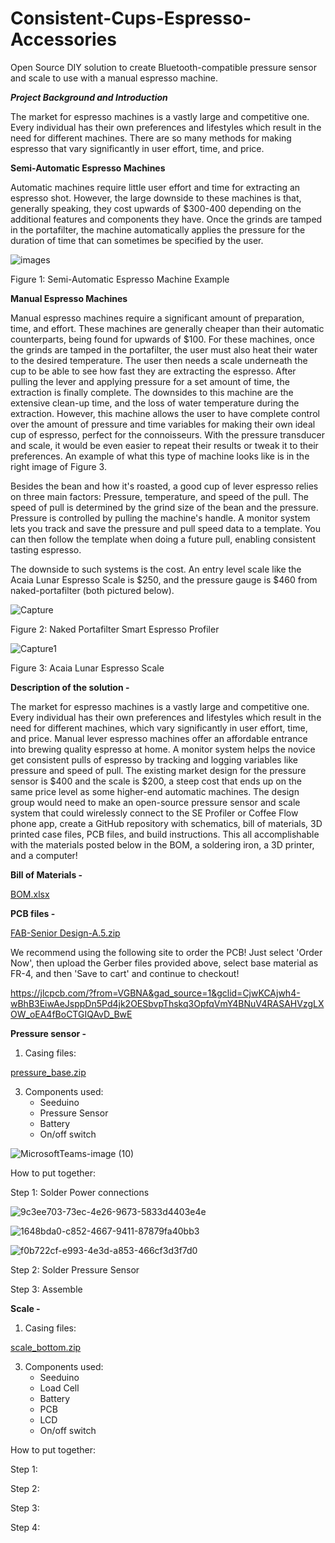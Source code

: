 # Consistent-Cups-Espresso-Accessories
Open Source DIY solution to create Bluetooth-compatible pressure sensor and scale to use with a manual espresso machine. 

_**Project Background and Introduction**_

The market for espresso machines is a vastly large and competitive one. Every individual has their own preferences and lifestyles which result in the need for different machines. There are so many methods for making espresso that vary significantly in user effort, time, and price. 

**Semi-Automatic Espresso Machines**

Automatic machines require little user effort and time for extracting an espresso shot. However, the large downside to these machines is that, generally speaking, they cost upwards of $300-400 depending on the additional features and components they have. Once the grinds are tamped in the portafilter, the machine automatically applies the pressure for the duration of time that can sometimes be specified by the user.  

 
![images](https://github.com/rhit-coultabm/Consistent-Cups-Espresso-Accessories/assets/92759594/d9ebb77a-002f-4e52-8c84-2f716b7bec55)

Figure 1: Semi-Automatic Espresso Machine Example 

**Manual Espresso Machines**

Manual espresso machines require a significant amount of preparation, time, and effort. These machines are generally cheaper than their automatic counterparts, being found for upwards of $100. For these machines, once the grinds are tamped in the portafilter, the user must also heat their water to the desired temperature. The user then needs a scale underneath the cup to be able to see how fast they are extracting the espresso. After pulling the lever and applying pressure for a set amount of time, the extraction is finally complete. The downsides to this machine are the extensive clean-up time, and the loss of water temperature during the extraction. However, this machine allows the user to have complete control over the amount of pressure and time variables for making their own ideal cup of espresso, perfect for the connoisseurs. With the pressure transducer and scale, it would be even easier to repeat their results or tweak it to their preferences. An example of what this type of machine looks like is in the right image of Figure 3. 

 

Besides the bean and how it's roasted, a good cup of lever espresso relies on three main factors: Pressure, temperature, and speed of the pull.  The speed of pull is determined by the grind size of the bean and the pressure.  Pressure is controlled by pulling the machine's handle.  A monitor system lets you track and save the pressure and pull speed data to a template.  You can then follow the template when doing a future pull, enabling consistent tasting espresso. 

The downside to such systems is the cost.  An entry level scale like the Acaia Lunar Espresso Scale is $250, and the pressure gauge is $460 from naked-portafilter (both pictured below). 

![Capture](https://github.com/rhit-coultabm/Consistent-Cups-Espresso-Accessories/assets/92759594/4032a096-29ca-4a02-a5ee-2f61479c5c94)

Figure 2: Naked Portafilter Smart Espresso Profiler 

![Capture1](https://github.com/rhit-coultabm/Consistent-Cups-Espresso-Accessories/assets/92759594/d52db8cd-98b8-4e13-8d43-337a77dcf7b6)

Figure 3: Acaia Lunar Espresso Scale 


**Description of the solution -**

The market for espresso machines is a vastly large and competitive one. Every individual has their own preferences and lifestyles which result in the need for different machines, which vary significantly in user effort, time, and price.  Manual lever espresso machines offer an affordable entrance into brewing quality espresso at home.  A monitor system helps the novice get consistent pulls of espresso by tracking and logging variables like pressure and speed of pull. The existing market design for the pressure sensor is $400 and the scale is $200, a steep cost that ends up on the same price level as some higher-end automatic machines. The design group would need to make an open-source pressure sensor and scale system that could wirelessly connect to the SE Profiler or Coffee Flow phone app, create a GitHub repository with schematics, bill of materials, 3D printed case files, PCB files, and build instructions.  This all accomplishable with the materials posted below in the BOM, a soldering iron, a 3D printer, and a computer!

**Bill of Materials -**

[BOM.xlsx](https://github.com/rhit-coultabm/Consistent-Cups-Espresso-Accessories/files/14972820/BOM.xlsx)

**PCB files -**

[FAB-Senior Design-A.5.zip](https://github.com/rhit-coultabm/Consistent-Cups-Espresso-Accessories/files/14779862/FAB-Senior.Design-A.5.zip)

We recommend using the following site to order the PCB! Just select 'Order Now', then upload the Gerber files provided above, select base material as FR-4, and then 'Save to cart' and continue to checkout!

https://jlcpcb.com/?from=VGBNA&gad_source=1&gclid=CjwKCAjwh4-wBhB3EiwAeJsppDn5Pd4jk2OESbvpThskq3OpfqVmY4BNuV4RASAHVzgLXOW_oEA4fBoCTGIQAvD_BwE

**Pressure sensor -**

1. Casing files:
   
[pressure_base.zip](https://github.com/rhit-coultabm/Consistent-Cups-Espresso-Accessories/files/14780216/pressure_base.zip)

3. Components used:
   - Seeduino
   - Pressure Sensor
   - Battery
   - On/off switch
  
![MicrosoftTeams-image (10)](https://github.com/rhit-coultabm/Consistent-Cups-Espresso-Accessories/assets/92759594/508b8cee-a858-4a56-9c45-193e7eb5a1a3)

How to put together: 

Step 1: Solder Power connections

![9c3ee703-73ec-4e26-9673-5833d4403e4e](https://github.com/rhit-coultabm/Consistent-Cups-Espresso-Accessories/assets/92759594/b503a13f-b484-4827-89ad-c62adab83f5b)


![1648bda0-c852-4667-9411-87879fa40bb3](https://github.com/rhit-coultabm/Consistent-Cups-Espresso-Accessories/assets/92759594/2203b135-a3a0-4e5d-a880-2ca993581256)


![f0b722cf-e993-4e3d-a853-466cf3d3f7d0](https://github.com/rhit-coultabm/Consistent-Cups-Espresso-Accessories/assets/92759594/26c716e5-618b-4c05-9800-e513443388d2)

Step 2: Solder Pressure Sensor


Step 3: Assemble



**Scale -**

1. Casing files:
   
[scale_bottom.zip](https://github.com/rhit-coultabm/Consistent-Cups-Espresso-Accessories/files/14780224/scale_bottom.zip)


3. Components used:
   - Seeduino
   - Load Cell
   - Battery
   - PCB
   - LCD
   - On/off switch
   
How to put together:

Step 1: 


Step 2:


Step 3:


Step 4: 


   
